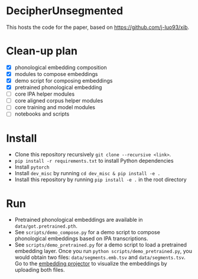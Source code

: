 # DecipherUnsegmented
This hosts the code for the paper, based on https://github.com/j-luo93/xib.


# Clean-up plan
* [x] phonological embedding composition
* [x] modules to compose embeddings
* [x] demo script for composing embeddings
* [x] pretrained phonological embedding
* [ ] core IPA helper modules
* [ ] core aligned corpus helper modules
* [ ] core training and model modules
* [ ] notebooks and scripts

# Install
* Clone this repository recursively `git clone --recursive <link>`.
* `pip install -r requirements.txt` to install Python dependencies
* Install `pytorch`
* Install `dev_misc` by running `cd dev_misc & pip install -e .`
* Install this repository by running `pip install -e .` in the root directory

# Run
* Pretrained phonological embeddings are available in `data/got.pretrained.pth`.
* See `scripts/demo_compose.py` for a demo script to compose phonological embeddings based on IPA transcriptions.
* See `scripts/demo_pretrained.py` for a demo script to load a pretrained embedding layer. Once you run
`python scripts/demo_pretrained.py`, you would obtain two files:
`data/segments.emb.tsv` and `data/segments.tsv`.
Go to the [embedding projector](https://projector.tensorflow.org/) to visualize the embeddings by uploading both files.

